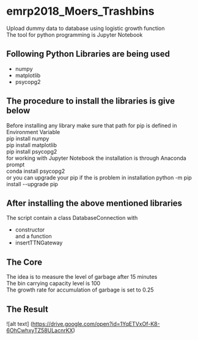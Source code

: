 # emrp2018_Moers_Trashbins
Upload dummy data to database using logistic growth function  
The tool for python programming is Jupyter Notebook  
## Following Python Libraries are being used  

* numpy   
* matplotlib  
* psycopg2  
## The procedure to install the libraries is give below  
Before installing any library make sure that path for pip is defined in Environment Variable  
pip install numpy  
pip install matplotlib  
pip install psycopg2   
for working with Jupyter Notebook the installation is through Anaconda prompt  
conda install psycopg2  
or you can upgrade your pip if the is problem in installation
python -m  pip install --upgrade pip
## After installing the above mentioned libraries  
The script contain a class DatabaseConnection with   
* constructor  
and a function  
* insertTTNGateway  
## The Core  
The idea is to measure the level of garbage after 15 minutes  
The bin carrying capacity level is 100  
The growth rate for accumulation of garbage is set to 0.25  
## The Result  
![alt text] (https://drive.google.com/open?id=1YqETVxOf-K8-6OhCwhxyTZ58ULacnrKX)


